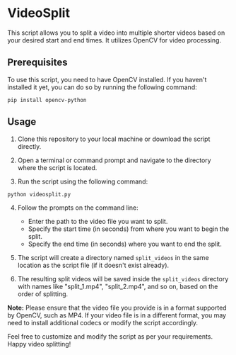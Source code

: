 # VideoSplit

This script allows you to split a video into multiple shorter videos based on your desired start and end times. It utilizes OpenCV for video processing. 

## Prerequisites

To use this script, you need to have OpenCV installed. If you haven't installed it yet, you can do so by running the following command:

```
pip install opencv-python
```

## Usage

1. Clone this repository to your local machine or download the script directly.

2. Open a terminal or command prompt and navigate to the directory where the script is located.

3. Run the script using the following command:

```
python videosplit.py
```

4. Follow the prompts on the command line:

   - Enter the path to the video file you want to split.
   - Specify the start time (in seconds) from where you want to begin the split.
   - Specify the end time (in seconds) where you want to end the split.

5. The script will create a directory named `split_videos` in the same location as the script file (if it doesn't exist already).

6. The resulting split videos will be saved inside the `split_videos` directory with names like "split_1.mp4", "split_2.mp4", and so on, based on the order of splitting.

**Note:** Please ensure that the video file you provide is in a format supported by OpenCV, such as MP4. If your video file is in a different format, you may need to install additional codecs or modify the script accordingly.

Feel free to customize and modify the script as per your requirements. Happy video splitting!
